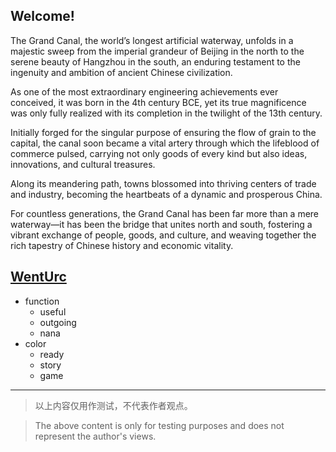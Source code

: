 ## Welcome!

 The Grand Canal, the world’s longest artificial waterway, unfolds in a majestic sweep from the imperial grandeur of Beijing in the north to the serene beauty of Hangzhou in the south, an enduring testament to the ingenuity and ambition of ancient Chinese civilization. 
 
 As one of the most extraordinary engineering achievements ever conceived, it was born in the 4th century BCE, yet its true magnificence was only fully realized with its completion in the twilight of the 13th century. 
 
 Initially forged for the singular purpose of ensuring the flow of grain to the capital, the canal soon became a vital artery through which the lifeblood of commerce pulsed, carrying not only goods of every kind but also ideas, innovations, and cultural treasures.
 
 Along its meandering path, towns blossomed into thriving centers of trade and industry, becoming the heartbeats of a dynamic and prosperous China. 
 
 For countless generations, the Grand Canal has been far more than a mere waterway—it has been the bridge that unites north and south, fostering a vibrant exchange of people, goods, and culture, and weaving together the rich tapestry of Chinese history and economic vitality.

[WentUrc](https://wenturc.com/)
---
- function
  - useful
  - outgoing
  - nana
- color
  - ready
  - story
  - game
---

>以上内容仅用作测试，不代表作者观点。

>The above content is only for testing purposes and does not represent the author's views.
